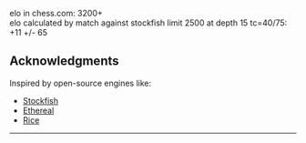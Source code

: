 elo in chess.com: 3200+
<br/>
elo calculated by match against stockfish limit 2500 at depth 15 tc=40/75: +11 +/- 65

## Acknowledgments

Inspired by open-source engines like:

- [Stockfish](https://stockfishchess.org/)
- [Ethereal](https://github.com/AndyGrant/Ethereal)
- [Rice](https://github.com/rafid-dev/rice)

---

